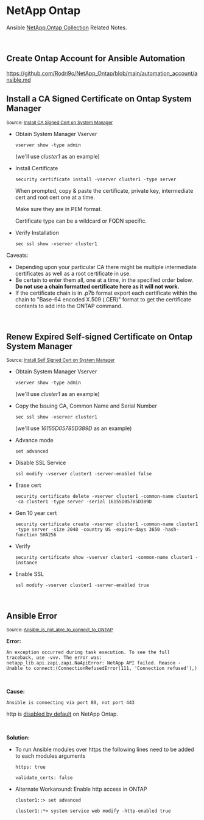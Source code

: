 # NetApp Ontap

Ansible [NetApp.Ontap Collection](https://docs.ansible.com/ansible/latest/collections/netapp/ontap/index.html#netapp-ontap) Related Notes.

<br />

## Create Ontap Account for Ansible Automation 
https://github.com/Rodri9o/NetApp_Ontap/blob/main/automation_account/ansible.md


## Install a CA Signed Certificate on Ontap System Manager

<small>Source: [Install CA Signed Cert on System Manager](https://kb.netapp.com/Advice_and_Troubleshooting/Data_Storage_Software/ONTAP_OS/How_to_install_a_Certificate_Authority_(CA)_signed_certificate_in_ONTAP_for_System_Manager_use)</small>


- Obtain System Manager Vserver 

    `vserver show -type admin`
    
    (we'll use _cluster1_ as an example)

- Install Certificate

  `security certificate install -vserver cluster1 -type server`

    When prompted, copy & paste the certificate, private key, intermediate cert and root cert one at a time.
    
    Make sure they are in PEM format.
    
    Certificate type can be a wildcard or FQDN specific.

- Verify Installation

  `sec ssl show -vserver cluster1`


Caveats:
- Depending upon your particular CA there might be multiple intermediate certificates as well as a root certificate in use. 
- Be certain to enter them all, one at a time, in the specified order below.  **Do not use a chain formatted certificate here as it will not work.**
- If the certificate chain is in .p7b format export each certificate within the chain to "Base-64 encoded X.509 (.CER)" format to get the certificate contents to add into the ONTAP command. 

<br/>

## Renew Expired Self-signed Certificate on Ontap System Manager

<small>Source: [Install Self Signed Cert on System Manager](https://kb.netapp.com/Advice_and_Troubleshooting/Data_Storage_Software/ONTAP_OS/How_to_install_a_Certificate_Authority_(CA)_signed_certificate_in_ONTAP_for_System_Manager_use)</small>

- Obtain System Manager Vserver 

    `vserver show -type admin`
    
    (we'll use _cluster1_ as an example)

- Copy the Issuing CA, Common Name and Serial Number

  `sec ssl show -vserver cluster1 `

   (we'll use _16155D05785D389D_ as an example)

- Advance mode

  `set advanced`

- Disable SSL Service

  `ssl modify -vserver cluster1 -server-enabled false`

- Erase cert

  `security certificate delete -vserver cluster1 -common-name cluster1 -ca cluster1 -type server -serial 16155D05785D389D`

- Gen 10 year cert

  `security certificate create -vserver cluster1 -common-name cluster1 -type server -size 2048 -country US -expire-days 3650 -hash-function SHA256`

- Verify

  `security certificate show -vserver cluster1 -common-name cluster1 -instance`

- Enable SSL

  `ssl modify -vserver cluster1 -server-enabled true`

<br/>

## Ansible Error

<small>Source: [Ansible_is_not_able_to_connect_to_ONTAP](https://kb.netapp.com/Advice_and_Troubleshooting/Data_Storage_Software/ONTAP_OS/Ansible_is_not_able_to_connect_to_ONTAP)</small>


__Error:__

`An exception occurred during task execution. To see the full traceback, use -vvv. The error was: netapp_lib.api.zapi.zapi.NaApiError: NetApp API failed. Reason - Unable to connect:(ConnectionRefusedError(111, 'Connection refused'),)`

<br>


__Cause:__

`Ansible is connecting via port 80, not port 443`

http is [disabled by default](https://library.netapp.com/ecmdocs/ECMP1196993/html/GUID-45B42EA2-E12A-45F4-9357-E441C82B2430.html) on NetApp Ontap.

<br>


__Solution:__

- To run Ansible modules over https the following lines need to be added to each modules arguments

    `https: true`
    
    `validate_certs: false`

- Alternate Workaround: Enable http access in ONTAP

  `cluster1::> set advanced`
  
  `cluster1::*> system service web modify -http-enabled true`

